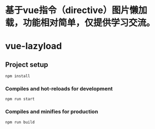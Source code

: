 # 基于vue指令（directive）图片懒加载，功能相对简单，仅提供学习交流。

# vue-lazyload

## Project setup
```
npm install
```

### Compiles and hot-reloads for development
```
npm run start
```

### Compiles and minifies for production
```
npm run build
```

